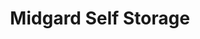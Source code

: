 ---
title: "Midgard Self Storage"
url: /augusta/midgard-self-storage-gordon-highway/
shop: storage rental
---
